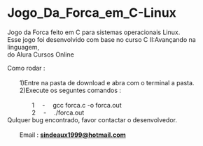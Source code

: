 # Jogo_Da_Forca_em_C-Linux
Jogo da Forca feito em C para sistemas operacionais Linux.<br>
Esse jogo foi desenvolvido com base no curso C II:Avançando na linguagem,<br>do Alura Cursos Online <br>

Como rodar :<br>
  <br>&emsp;&emsp;1)Entre na pasta de download e abra com o terminal a pasta.
  <br>&emsp;&emsp;2)Execute os seguntes comandos :<br> 
         <br> &emsp;&emsp;&emsp;&emsp;1&emsp;  -&emsp;  gcc forca.c -o forca.out
         <br> &emsp;&emsp;&emsp;&emsp;2&emsp;  -&emsp;  ./forca.out<br>
 Qulquer bug encontrado, favor contactar o desenvolvedor.<br>
          <br>&emsp;&emsp;Email : <b>sindeaux1999@hotmail.com</b>
          
